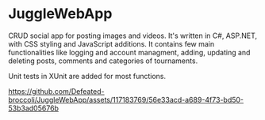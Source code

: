 # JuggleWebApp

CRUD social app for posting images and videos. It's written in C#, ASP.NET, with CSS styling and JavaScript additions. It contains few main functionalities like logging and account managment, adding, updating and deleting posts, comments and categories of tournaments.

Unit tests in XUnit are added for most functions.



https://github.com/Defeated-broccoli/JuggleWebApp/assets/117183769/56e33acd-a689-4f73-bd50-53b3ad05676b

